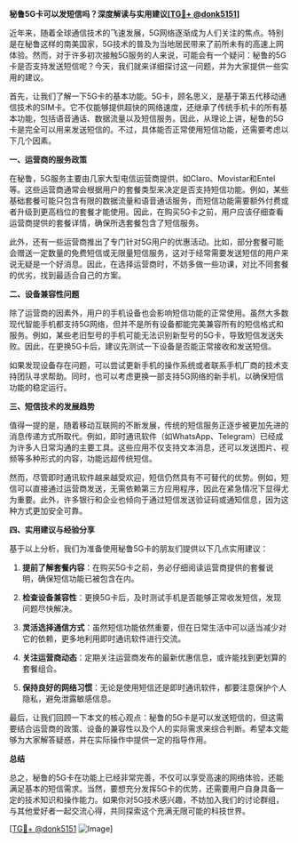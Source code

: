 **秘鲁5G卡可以发短信吗？深度解读与实用建议[[TG💪+ @donk5151](https://t.me/s/donk5151)]**

近年来，随着全球通信技术的飞速发展，5G网络逐渐成为人们关注的焦点。特别是在秘鲁这样的南美国家，5G技术的普及为当地居民带来了前所未有的高速上网体验。然而，对于许多初次接触5G服务的人来说，可能会有一个疑问：秘鲁的5G卡是否支持发送短信呢？今天，我们就来详细探讨这一问题，并为大家提供一些实用的建议。

首先，让我们了解一下5G卡的基本功能。5G卡，顾名思义，是基于第五代移动通信技术的SIM卡。它不仅能够提供超快的网络速度，还继承了传统手机卡的所有基本功能，包括语音通话、数据流量以及短信服务。因此，从理论上讲，秘鲁的5G卡是完全可以用来发送短信的。不过，具体能否正常使用短信功能，还需要考虑以下几个因素。

**一、运营商的服务政策**

在秘鲁，5G服务主要由几家大型电信运营商提供，如Claro、Movistar和Entel等。这些运营商通常会根据用户的套餐类型来决定是否支持短信功能。例如，某些基础套餐可能只包含有限的数据流量和语音通话服务，而短信功能需要额外付费或者升级到更高档位的套餐才能使用。因此，在购买5G卡之前，用户应该仔细查看运营商提供的套餐详情，确保所选套餐包含了短信服务。

此外，还有一些运营商推出了专门针对5G用户的优惠活动。比如，部分套餐可能会赠送一定数量的免费短信或无限量短信服务，这对于经常需要发送短信的用户来说无疑是一个好消息。因此，在选择运营商时，不妨多做一些功课，对比不同套餐的优劣，找到最适合自己的方案。

**二、设备兼容性问题**

除了运营商的因素外，用户的手机设备也会影响短信功能的正常使用。虽然大多数现代智能手机都支持5G网络，但并不是所有设备都能完美兼容所有的短信格式和服务。例如，某些老旧型号的手机可能无法识别新型号的5G卡，导致短信发送失败。因此，在更换5G卡后，建议先测试一下设备是否能正常接收和发送短信。

如果发现设备存在问题，可以尝试更新手机的操作系统或者联系手机厂商的技术支持团队寻求帮助。同时，也可以考虑更换一部支持5G网络的新手机，以确保短信功能的稳定运行。

**三、短信技术的发展趋势**

值得一提的是，随着移动互联网的不断发展，传统的短信服务正逐步被更加先进的消息传递方式所取代。例如，即时通讯软件（如WhatsApp、Telegram）已经成为许多人日常沟通的主要工具。这些应用不仅支持文本消息，还可以发送图片、视频等多种形式的内容，功能远超传统短信。

然而，尽管即时通讯软件越来越受欢迎，短信仍然具有不可替代的优势。例如，短信可以直接通过运营商发送，无需依赖第三方应用程序，因此在紧急情况下显得尤为重要。此外，许多银行和企业也倾向于通过短信发送验证码或通知信息，因为这种方式更加安全可靠。

**四、实用建议与经验分享**

基于以上分析，我们为准备使用秘鲁5G卡的朋友们提供以下几点实用建议：

1. **提前了解套餐内容**：在购买5G卡之前，务必仔细阅读运营商提供的套餐说明，确保短信功能已被包含在内。
   
2. **检查设备兼容性**：更换5G卡后，及时测试手机是否能够正常收发短信，发现问题尽快解决。

3. **灵活选择通信方式**：虽然短信功能依然重要，但在日常生活中可以适当减少对它的依赖，更多地利用即时通讯软件进行交流。

4. **关注运营商动态**：定期关注运营商发布的最新优惠信息，或许能找到更划算的套餐组合。

5. **保持良好的网络习惯**：无论是使用短信还是即时通讯软件，都要注意保护个人隐私，避免泄露敏感信息。

最后，让我们回顾一下本文的核心观点：秘鲁的5G卡是可以发送短信的，但这需要结合运营商的政策、设备的兼容性以及个人的实际需求来综合判断。希望本文能够为大家解答疑惑，并在实际操作中提供一定的指导作用。

**总结**

总之，秘鲁的5G卡在功能上已经非常完善，不仅可以享受高速的网络体验，还能满足基本的短信需求。当然，要想充分发挥5G卡的优势，还需要用户自身具备一定的技术知识和操作能力。如果你对5G技术感兴趣，不妨加入我们的讨论群组，与其他爱好者一起交流心得，共同探索这个充满无限可能的科技世界。

[[TG💪+ @donk5151](https://t.me/s/donk5151) ![Image](https://i.postimg.cc/rwNCRYN7/Snipaste-2025-04-30-17-27-05.png)]